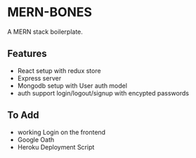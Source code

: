 # MERN-BONES
A MERN stack boilerplate. 

## Features
* React setup with redux store
* Express server 
* Mongodb setup with User auth model
* auth support login/logout/signup with encypted passwords

## To Add
* working Login on the frontend
* Google Oath
* Heroku Deployment Script 
